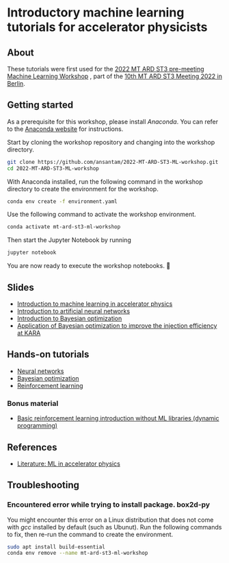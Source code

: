 # Introductory machine learning tutorials for accelerator physicists
## About
These tutorials were first used for the [2022 MT ARD ST3 pre-meeting Machine Learning Workshop](https://indico.desy.de/event/35272/)
, part of the [10th MT ARD ST3 Meeting 2022 in Berlin](https://indico.desy.de/event/33584/).

## Getting started
As a prerequisite for this workshop, please install *Anaconda*. You can refer to the [Anaconda website](https://www.anaconda.com/) for instructions.

Start by cloning the workshop repository and changing into the workshop directory.

```bash
git clone https://github.com/ansantam/2022-MT-ARD-ST3-ML-workshop.git
cd 2022-MT-ARD-ST3-ML-workshop
```

With Anaconda installed, run the following command in the workshop directory to create the environment for the workshop.

```bash
conda env create -f environment.yaml
```

Use the following command to activate the workshop environment.

```bash
conda activate mt-ard-st3-ml-workshop
```

Then start the Jupyter Notebook by running

```bash
jupyter notebook
```

You are now ready to execute the workshop notebooks. 🎉


## Slides
 - [Introduction to machine learning in accelerator physics](https://github.com/ansantam/2022-MT-ARD-ST3-ML-workshop/blob/main/slides/0-welcome.pdf)
 - [Introduction to artificial neural networks](https://github.com/ansantam/2022-MT-ARD-ST3-ML-workshop/blob/main/slides/1-neural-networks.pdf)
 - [Introduction to Bayesian optimization](https://github.com/ansantam/2022-MT-ARD-ST3-ML-workshop/blob/main/slides/2-bayesian-optimization.pdf)
 - [Application of Bayesian optimization to improve the injection efficiency at KARA ](https://github.com/ansantam/2022-MT-ARD-ST3-ML-workshop/blob/main/slides/3-bo-kara-demo.pdf)

## Hands-on tutorials
- [Neural networks](https://nbviewer.org/github/ansantam/2022-MT-ARD-ST3-ML-workshop/blob/main/1-neural_networks.ipynb)
- [Bayesian optimization](https://nbviewer.org/github/ansantam/2022-MT-ARD-ST3-ML-workshop/blob/main/2-bayesian_optimization.ipynb)
- [Reinforcement learning](https://nbviewer.org/github/ansantam/2022-MT-ARD-ST3-ML-workshop/blob/main/3-reinforcement_learning.ipynb)

### Bonus material
- [Basic reinforcement learning introduction without ML libraries (dynamic programming)](https://nbviewer.org/github/ansantam/2022-MT-ARD-ST3-ML-workshop/blob/main/bonus_material/RL_simple_gridworld.ipynb)

## References
- [Literature: ML in accelerator physics](https://github.com/ansantam/2022-MT-ARD-ST3-ML-workshop/blob/main/references/references.pdf)

## Troubleshooting

### Encountered error while trying to install package. box2d-py
You might encounter this error on a Linux distribution that does not come with *gcc* installed by default (such as Ubunut). Run the following commands to fix, then re-run the command to create the environment.

```bash
sudo apt install build-essential
conda env remove --name mt-ard-st3-ml-workshop
```
